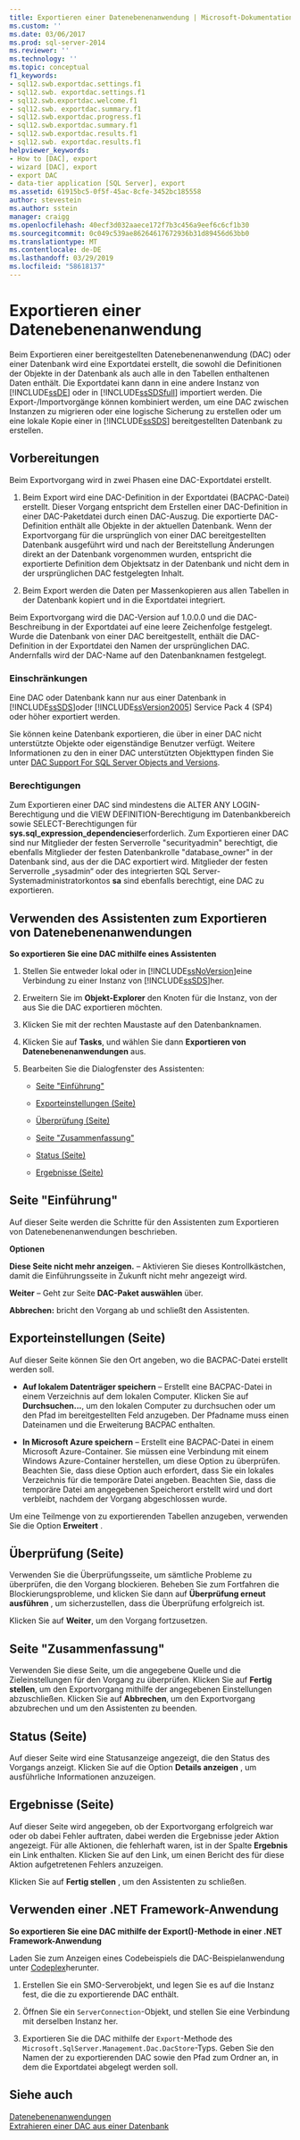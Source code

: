 ```yaml
---
title: Exportieren einer Datenebenenanwendung | Microsoft-Dokumentation
ms.custom: ''
ms.date: 03/06/2017
ms.prod: sql-server-2014
ms.reviewer: ''
ms.technology: ''
ms.topic: conceptual
f1_keywords:
- sql12.swb.exportdac.settings.f1
- sql12.swb. exportdac.settings.f1
- sql12.swb.exportdac.welcome.f1
- sql12.swb. exportdac.summary.f1
- sql12.swb.exportdac.progress.f1
- sql12.swb.exportdac.summary.f1
- sql12.swb.exportdac.results.f1
- sql12.swb. exportdac.results.f1
helpviewer_keywords:
- How to [DAC], export
- wizard [DAC], export
- export DAC
- data-tier application [SQL Server], export
ms.assetid: 61915bc5-0f5f-45ac-8cfe-3452bc185558
author: stevestein
ms.author: sstein
manager: craigg
ms.openlocfilehash: 40ecf3d032aaece172f7b3c456a9eef6c6cf1b30
ms.sourcegitcommit: 0c049c539ae86264617672936b31d89456d63bb0
ms.translationtype: MT
ms.contentlocale: de-DE
ms.lasthandoff: 03/29/2019
ms.locfileid: "58618137"
---
```

# <a name="export-a-data-tier-application"></a>Exportieren einer Datenebenenanwendung
  Beim Exportieren einer bereitgestellten Datenebenenanwendung (DAC) oder einer Datenbank wird eine Exportdatei erstellt, die sowohl die Definitionen der Objekte in der Datenbank als auch alle in den Tabellen enthaltenen Daten enthält. Die Exportdatei kann dann in eine andere Instanz von [!INCLUDE[ssDE](../../includes/ssde-md.md)] oder in [!INCLUDE[ssSDSfull](../../includes/sssdsfull-md.md)] importiert werden. Die Export-/Importvorgänge können kombiniert werden, um eine DAC zwischen Instanzen zu migrieren oder eine logische Sicherung zu erstellen oder um eine lokale Kopie einer in [!INCLUDE[ssSDS](../../includes/sssds-md.md)] bereitgestellten Datenbank zu erstellen.  
  
## <a name="before-you-begin"></a>Vorbereitungen  
 Beim Exportvorgang wird in zwei Phasen eine DAC-Exportdatei erstellt.  
  
1.  Beim Export wird eine DAC-Definition in der Exportdatei (BACPAC-Datei) erstellt. Dieser Vorgang entspricht dem Erstellen einer DAC-Definition in einer DAC-Paketdatei durch einen DAC-Auszug. Die exportierte DAC-Definition enthält alle Objekte in der aktuellen Datenbank. Wenn der Exportvorgang für die ursprünglich von einer DAC bereitgestellten Datenbank ausgeführt wird und nach der Bereitstellung Änderungen direkt an der Datenbank vorgenommen wurden, entspricht die exportierte Definition dem Objektsatz in der Datenbank und nicht dem in der ursprünglichen DAC festgelegten Inhalt.  
  
2.  Beim Export werden die Daten per Massenkopieren aus allen Tabellen in der Datenbank kopiert und in die Exportdatei integriert.  
  
 Beim Exportvorgang wird die DAC-Version auf 1.0.0.0 und die DAC-Beschreibung in der Exportdatei auf eine leere Zeichenfolge festgelegt. Wurde die Datenbank von einer DAC bereitgestellt, enthält die DAC-Definition in der Exportdatei den Namen der ursprünglichen DAC. Andernfalls wird der DAC-Name auf den Datenbanknamen festgelegt.  
  
 
###  <a name="LimitationsRestrictions"></a> Einschränkungen  
 Eine DAC oder Datenbank kann nur aus einer Datenbank in [!INCLUDE[ssSDS](../../includes/sssds-md.md)]oder [!INCLUDE[ssVersion2005](../../includes/ssversion2005-md.md)] Service Pack 4 (SP4) oder höher exportiert werden.  
  
 Sie können keine Datenbank exportieren, die über in einer DAC nicht unterstützte Objekte oder eigenständige Benutzer verfügt. Weitere Informationen zu den in einer DAC unterstützten Objekttypen finden Sie unter [DAC Support For SQL Server Objects and Versions](dac-support-for-sql-server-objects-and-versions.md).  
  
###  <a name="Permissions"></a> Berechtigungen  
 Zum Exportieren einer DAC sind mindestens die ALTER ANY LOGIN-Berechtigung und die VIEW DEFINITION-Berechtigung im Datenbankbereich sowie SELECT-Berechtigungen für **sys.sql_expression_dependencies**erforderlich. Zum Exportieren einer DAC sind nur Mitglieder der festen Serverrolle "securityadmin" berechtigt, die ebenfalls Mitglieder der festen Datenbankrolle "database_owner" in der Datenbank sind, aus der die DAC exportiert wird. Mitglieder der festen Serverrolle „sysadmin“ oder des integrierten SQL Server-Systemadministratorkontos **sa** sind ebenfalls berechtigt, eine DAC zu exportieren.  
  
##  <a name="UsingDeployDACWizard"></a> Verwenden des Assistenten zum Exportieren von Datenebenenanwendungen  
 **So exportieren Sie eine DAC mithilfe eines Assistenten**  
  
1.  Stellen Sie entweder lokal oder in [!INCLUDE[ssNoVersion](../../includes/ssnoversion-md.md)]eine Verbindung zu einer Instanz von [!INCLUDE[ssSDS](../../includes/sssds-md.md)]her.  
  
2.  Erweitern Sie im **Objekt-Explorer** den Knoten für die Instanz, von der aus Sie die DAC exportieren möchten.  
  
3.  Klicken Sie mit der rechten Maustaste auf den Datenbanknamen.  
  
4.  Klicken Sie auf **Tasks**, und wählen Sie dann **Exportieren von Datenebenenanwendungen** aus.  
  
5.  Bearbeiten Sie die Dialogfenster des Assistenten:  
  
    -   [Seite "Einführung"](#Introduction)  
  
    -   [Exporteinstellungen (Seite)](#Export_settings)  
  
    -   [Überprüfung (Seite)](#Validation)  
  
    -   [Seite "Zusammenfassung"](#Summary)  
  
    -   [Status (Seite)](#Progress)  
  
    -   [Ergebnisse (Seite)](#Results)  
  
##  <a name="Introduction"></a> Seite "Einführung"  
 Auf dieser Seite werden die Schritte für den Assistenten zum Exportieren von Datenebenenanwendungen beschrieben.  
  
 **Optionen**  
  
 **Diese Seite nicht mehr anzeigen.** – Aktivieren Sie dieses Kontrollkästchen, damit die Einführungsseite in Zukunft nicht mehr angezeigt wird.  
  
 **Weiter** – Geht zur Seite **DAC-Paket auswählen** über.  
  
 **Abbrechen:** bricht den Vorgang ab und schließt den Assistenten.  
  
##  <a name="Export_settings"></a> Exporteinstellungen (Seite)  
 Auf dieser Seite können Sie den Ort angeben, wo die BACPAC-Datei erstellt werden soll.  
  
-   **Auf lokalem Datenträger speichern** – Erstellt eine BACPAC-Datei in einem Verzeichnis auf dem lokalen Computer. Klicken Sie auf **Durchsuchen...**, um den lokalen Computer zu durchsuchen oder um den Pfad im bereitgestellten Feld anzugeben. Der Pfadname muss einen Dateinamen und die Erweiterung BACPAC enthalten.  
  
-   **In Microsoft Azure speichern** – Erstellt eine BACPAC-Datei in einem Microsoft Azure-Container. Sie müssen eine Verbindung mit einem Windows Azure-Container herstellen, um diese Option zu überprüfen. Beachten Sie, dass diese Option auch erfordert, dass Sie ein lokales Verzeichnis für die temporäre Datei angeben. Beachten Sie, dass die temporäre Datei am angegebenen Speicherort erstellt wird und dort verbleibt, nachdem der Vorgang abgeschlossen wurde.  
  
 Um eine Teilmenge von zu exportierenden Tabellen anzugeben, verwenden Sie die Option **Erweitert** .  
  
##  <a name="Validation"></a> Überprüfung (Seite)  
 Verwenden Sie die Überprüfungsseite, um sämtliche Probleme zu überprüfen, die den Vorgang blockieren. Beheben Sie zum Fortfahren die Blockierungsprobleme, und klicken Sie dann auf **Überprüfung erneut ausführen** , um sicherzustellen, dass die Überprüfung erfolgreich ist.  
  
 Klicken Sie auf **Weiter**, um den Vorgang fortzusetzen.  
  
##  <a name="Summary"></a> Seite "Zusammenfassung"  
 Verwenden Sie diese Seite, um die angegebene Quelle und die Zieleinstellungen für den Vorgang zu überprüfen. Klicken Sie auf **Fertig stellen**, um den Exportvorgang mithilfe der angegebenen Einstellungen abzuschließen. Klicken Sie auf **Abbrechen**, um den Exportvorgang abzubrechen und um den Assistenten zu beenden.  
  
##  <a name="Progress"></a> Status (Seite)  
 Auf dieser Seite wird eine Statusanzeige angezeigt, die den Status des Vorgangs anzeigt. Klicken Sie auf die Option **Details anzeigen** , um ausführliche Informationen anzuzeigen.  
  
##  <a name="Results"></a> Ergebnisse (Seite)  
 Auf dieser Seite wird angegeben, ob der Exportvorgang erfolgreich war oder ob dabei Fehler auftraten, dabei werden die Ergebnisse jeder Aktion angezeigt. Für alle Aktionen, die fehlerhaft waren, ist in der Spalte **Ergebnis** ein Link enthalten. Klicken Sie auf den Link, um einen Bericht des für diese Aktion aufgetretenen Fehlers anzuzeigen.  
  
 Klicken Sie auf **Fertig stellen** , um den Assistenten zu schließen.  
  
##  <a name="NetApp"></a> Verwenden einer .NET Framework-Anwendung  
 **So exportieren Sie eine DAC mithilfe der Export()-Methode in einer .NET Framework-Anwendung**  
  
 Laden Sie zum Anzeigen eines Codebeispiels die DAC-Beispielanwendung unter [Codeplex](https://go.microsoft.com/fwlink/?LinkId=219575)herunter.  
  
1.  Erstellen Sie ein SMO-Serverobjekt, und legen Sie es auf die Instanz fest, die die zu exportierende DAC enthält.  
  
2.  Öffnen Sie ein `ServerConnection`-Objekt, und stellen Sie eine Verbindung mit derselben Instanz her.  
  
3.  Exportieren Sie die DAC mithilfe der `Export`-Methode des `Microsoft.SqlServer.Management.Dac.DacStore`-Typs. Geben Sie den Namen der zu exportierenden DAC sowie den Pfad zum Ordner an, in dem die Exportdatei abgelegt werden soll.  
  
## <a name="see-also"></a>Siehe auch  
 [Datenebenenanwendungen](data-tier-applications.md)   
 [Extrahieren einer DAC aus einer Datenbank](extract-a-dac-from-a-database.md)  
  
  
